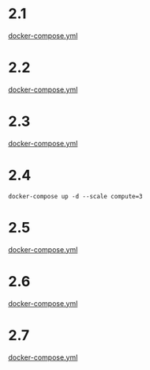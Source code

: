 
# 2.1
[docker-compose.yml](https://github.com/yumoL/docker_exercises/blob/master/part2/2.1/docker-compose.yml)

# 2.2
[docker-compose.yml](https://github.com/yumoL/docker_exercises/blob/master/part2/2.2/docker-compose.yml)

# 2.3
[docker-compose.yml](https://github.com/yumoL/docker_exercises/blob/master/part2/2.3/docker-compose.yml)

# 2.4
```
docker-compose up -d --scale compute=3
```
# 2.5
[docker-compose.yml](https://github.com/yumoL/docker_exercises/blob/master/part2/2.5/docker-compose.yml)

# 2.6
[docker-compose.yml](https://github.com/yumoL/docker_exercises/blob/master/part2/2.6/docker-compose.yml)

# 2.7
[docker-compose.yml](https://github.com/yumoL/docker_exercises/blob/master/part2/2.7/docker-compose.yml)

